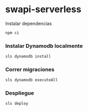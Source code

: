 # swapi-serverless

Instalar dependencias

```sh
npm ci
```

### Instalar Dynamodb localmente

```sh
sls dynamodb install
```

### Correr migraciones

```sh
sls dynamodb executeAll
```
### Despliegue

```sh
sls deploy
```
